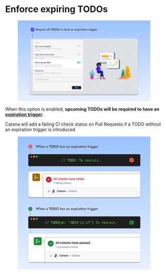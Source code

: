 # Enforce expiring TODOs

<figure><img src="../.gitbook/assets/enforce-expiring.png" alt="" width="563"><figcaption></figcaption></figure>

When this option is enabled, **upcoming TODOs will be required to have an** [**expiration trigger**](broken-reference)**.**

Catana will add a failing CI check status on Pull Requests if a TODO without an expiration trigger is introduced.

<figure><img src="../.gitbook/assets/enforce-example.png" alt="" width="563"><figcaption></figcaption></figure>
